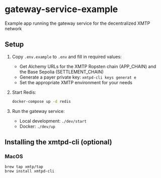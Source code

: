 # gateway-service-example
Example app running the gateway service for the decentralized XMTP network

## Setup

1. Copy `.env.example` to `.env` and fill in required values:
   - Get Alchemy URLs for the XMTP Ropsten chain (APP_CHAIN) and the Base Sepolia (SETTLEMENT_CHAIN)
   - Generate a payer private key: `xmtpd-cli keys generat
   e`
   - Set the appropriate XMTP environment for your needs

2. Start Redis:
   ```bash
   docker-compose up -d redis
   ```

3. Run the gateway service:
   - Local development: `./dev/start`
   - Docker: `./dev/up`

## Installing the xmtpd-cli (optional)

### MacOS
```
brew tap xmtp/tap
brew install xmtpd-cli
```
